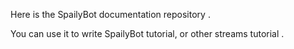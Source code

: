 Here is the SpailyBot documentation repository .

You can use it to write SpailyBot tutorial, or other streams tutorial .
